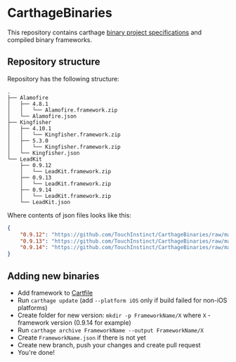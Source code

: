 # CarthageBinaries

This repository contains carthage [binary project specifications](https://github.com/Carthage/Carthage/blob/master/Documentation/Artifacts.md#binary-project-specification) and compiled binary frameworks.

## Repository structure

Repository has the following structure:

```
.
├── Alamofire
│   ├── 4.8.1
│   │   └── Alamofire.framework.zip
│   └── Alamofire.json
├── Kingfisher
│   ├── 4.10.1
│   │   └── Kingfisher.framework.zip
│   ├── 5.3.0
│   │   └── Kingfisher.framework.zip
│   └── Kingfisher.json
└── LeadKit
    ├── 0.9.12
    │   └── LeadKit.framework.zip
    ├── 0.9.13
    │   └── LeadKit.framework.zip
    ├── 0.9.14
    │   └── LeadKit.framework.zip
    └── LeadKit.json
```

Where contents of json files looks like this:

```json
{
    "0.9.12": "https://github.com/TouchInstinct/CarthageBinaries/raw/master/LeadKit/0.9.12/LeadKit.framework.zip",
    "0.9.13": "https://github.com/TouchInstinct/CarthageBinaries/raw/master/LeadKit/0.9.13/LeadKit.framework.zip",
    "0.9.14": "https://github.com/TouchInstinct/CarthageBinaries/raw/master/LeadKit/0.9.14/LeadKit.framework.zip"
}
```

## Adding new binaries

* Add framework to [Cartfile](Cartfile)
* Run `carthage update` (add `--platform iOS` only if build failed for non-iOS platforms)
* Create folder for new version: `mkdir -p FrameworkName/X` where `X` - framework version (0.9.14 for example)
* Run `carthage archive FrameworkName --output FrameworkName/X`
* Create `FrameworkName.json` if there is not yet
* Create new branch, push your changes and create pull request
* You're done!
